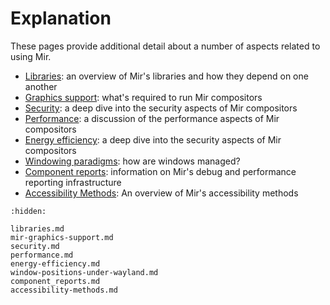 # Explanation
These pages provide additional detail about a number of aspects related to using Mir.

- [Libraries](libraries.md): an overview of Mir's libraries and how they depend on one another
- [Graphics support](mir-graphics-support.md): what's required to run Mir compositors
- [Security](security.md): a deep dive into the security aspects of Mir compositors
- [Performance](performance.md): a discussion of the performance aspects of Mir compositors
- [Energy efficiency](energy-efficiency.md): a deep dive into the security aspects of Mir compositors
- [Windowing paradigms](window-positions-under-wayland.md): how are windows managed?
- [Component reports](component_reports.md): information on Mir's debug and performance reporting infrastructure
- [Accessibility Methods](accessibility-methods.md): An overview of Mir's accessibility methods

```{toctree}
:hidden:

libraries.md
mir-graphics-support.md
security.md
performance.md
energy-efficiency.md
window-positions-under-wayland.md
component_reports.md
accessibility-methods.md
```
